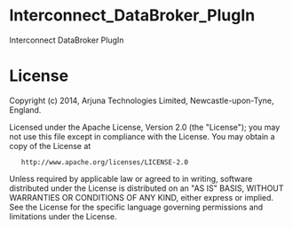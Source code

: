 Interconnect_DataBroker_PlugIn
==============================

Interconnect DataBroker PlugIn

License
=======

Copyright (c) 2014, Arjuna Technologies Limited, Newcastle-upon-Tyne, England.

   Licensed under the Apache License, Version 2.0 (the "License");
   you may not use this file except in compliance with the License.
   You may obtain a copy of the License at

       http://www.apache.org/licenses/LICENSE-2.0

   Unless required by applicable law or agreed to in writing, software
   distributed under the License is distributed on an "AS IS" BASIS,
   WITHOUT WARRANTIES OR CONDITIONS OF ANY KIND, either express or implied.
   See the License for the specific language governing permissions and
   limitations under the License.
